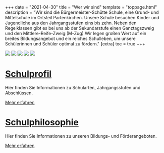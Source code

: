 +++
date = "2021-04-30"
title = "Wer wir sind"
template = "toppage.html"
description = "Wir sind die Bürgermeister-Schütte Schule, eine Grund- und Mittelschule im Ortsteil Partenkirchen. Unsere Schule besuchen Kinder und Jugendliche aus den Jahrgangsstufen eins bis zehn. Neben den Regelklassen gibt es bei uns ab der Sekundarstufe einen Ganztagszweig und den Mittlere-Reife-Zweig (M-Zug) Wir legen großen Wert auf ein breites Bildungsangebot und ein reiches Schulleben, um unsere Schülerinnen und Schüler optimal zu fördern."
[extra]
toc = true
+++

<div style=" max-width: 100%;margin: 0 auto" class="teaser"
id="teaser">
<img src="/images/teaser0.png">
<img src="/images/teaser1.png">
<img src="/images/teaser2.png">
<img src="/images/teaser3.png">
<img src="/images/teaser4.png">
</div>

# [Schulprofil](/schulleben)
Hier finden Sie Informationen zu Schularten, Jahrgangsstufen und Abschlüssen.

[Mehr erfahren](/schulleben)

# [Schulphilosophie](/schulphilosophie)
Hier finden Sie Informationen zu unseren Bildungs- und Förderangeboten.

[Mehr erfahren](/schulphilosophie)

